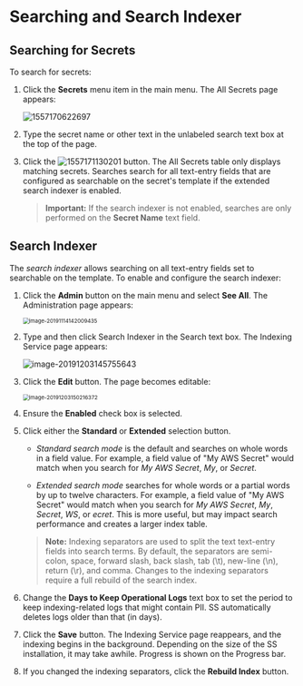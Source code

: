 [title]: # (Searching and Search Indexer)
[tags]: # (XXX)
[priority]: # (30)

# Searching and Search Indexer

## Searching for Secrets

To search for secrets:

1. Click the **Secrets** menu item in the main menu. The All Secrets page appears:

   ![1557170622697](assets/1557170622697.png)

1. Type the secret name or other text in the unlabeled search text box at the top of the page. 

1. Click the ![1557171130201](assets/1557171130201.png) button. The All Secrets table only displays matching secrets. Searches search for all text-entry fields that are configured as searchable on the secret's template if the extended search indexer is enabled. 

   > **Important:** If the search indexer is not enabled, searches are only performed on the **Secret Name** text field.

## Search Indexer

The _search indexer_ allows searching on all text-entry fields set to searchable on the template. To enable and configure the search indexer:

1. Click the **Admin** button on the main menu and select **See All**. The Administration page appears:

   <img src="assets/image-20191114142009435.png" alt="image-20191114142009435" style="zoom: 67%;" />

1. Type and then click Search Indexer in the Search text box. The Indexing Service page appears:

   ![image-20191203145755643](assets/image-20191203145755643.png)

1. Click the **Edit** button. The page becomes editable:

   <img src="assets/image-20191203150216372.png" alt="image-20191203150216372" style="zoom:67%;" />	

1. Ensure the **Enabled** check box is selected.

1. Click either the **Standard** or **Extended** selection button. 

   - *Standard search mode* is the default and searches on whole words in a field value. For example, a field value of "My AWS Secret" would match when you search for *My AWS Secret*, *My*, or *Secret*.

   - *Extended search mode* searches for whole words or a partial words by up to twelve characters. For example, a field value of "My AWS Secret" would match when you search for *My AWS Secret*, *My*, *Secret*, *WS*, or *ecret*. This is more useful, but may impact search performance and creates a larger index table.

   > **Note:** Indexing separators are used to split the text text-entry fields into search terms. By default, the separators are semi-colon, space, forward slash, back slash, tab (\t), new-line (\n), return (\r), and comma. Changes to the indexing separators require a full rebuild of the search index.

1. Change the **Days to Keep Operational Logs** text box to set the period to keep indexing-related logs that might contain PII. SS automatically deletes logs older than that (in days).

1. Click the **Save** button. The Indexing Service page reappears, and the indexing begins in the background.  Depending on the size of the SS installation, it may take awhile. Progress is shown on the Progress bar.

1. If you changed the indexing separators, click the **Rebuild Index** button.

